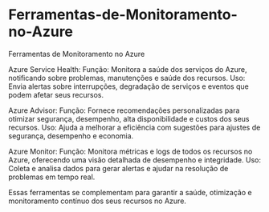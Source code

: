 # Ferramentas-de-Monitoramento-no-Azure
Ferramentas de Monitoramento no Azure

Azure Service Health:
Função: Monitora a saúde dos serviços do Azure, notificando sobre problemas, manutenções e saúde dos recursos.
Uso: Envia alertas sobre interrupções, degradação de serviços e eventos que podem afetar seus recursos.

Azure Advisor:
Função: Fornece recomendações personalizadas para otimizar segurança, desempenho, alta disponibilidade e custos dos seus recursos.
Uso: Ajuda a melhorar a eficiência com sugestões para ajustes de segurança, desempenho e economia.

Azure Monitor:
Função: Monitora métricas e logs de todos os recursos no Azure, oferecendo uma visão detalhada de desempenho e integridade.
Uso: Coleta e analisa dados para gerar alertas e ajudar na resolução de problemas em tempo real.

Essas ferramentas se complementam para garantir a saúde, otimização e monitoramento contínuo dos seus recursos no Azure.
